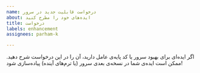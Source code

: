 ```yaml
---
name: درخواست قابلیت جدید در سرور
about: ایده‌های خود را مطرح کنید
title: درخواست
labels: enhancement
assignees: parham-k

---
```


اگر ایده‌ای برای بهبود سرور یا کد پایه‌ی عامل دارید، آن را در این درخواست شرح دهید. ممکن است ایده‌ی شما در نسخه‌ی بعدی سرور (یا ترم‌های آینده) پیاده‌سازی شود!
